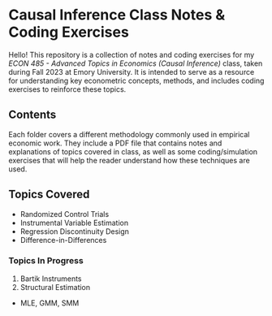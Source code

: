 # Causal Inference Class Notes & Coding Exercises

Hello! This repository is a collection of notes and coding exercises for my _ECON 485 - Advanced Topics in Economics (Causal Inference)_ class, taken during Fall 2023 at Emory University. It is intended to serve as a resource for understanding key econometric concepts, methods, and includes coding exercises to reinforce these topics.

## Contents
Each folder covers a different methodology commonly used in empirical economic work. They include a PDF file that contains notes and explanations of topics covered in class, as well as some coding/simulation exercises that will help the reader understand how these techniques are used.

## Topics Covered
- Randomized Control Trials
- Instrumental Variable Estimation
- Regression Discontinuity Design
- Difference-in-Differences

### Topics In Progress
1. Bartik Instruments
2. Structural Estimation
* MLE, GMM, SMM
